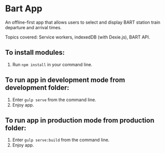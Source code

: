 # Bart App

An offline-first app that allows users to select and display BART station train departure and arrival times.

Topics covered: Service workers, indexedDB (with Dexie.js), BART API.

## To install modules:
1. Run `npm install` in your command line.

## To run app in development mode from development folder:
1. Enter `gulp serve` from the command line.
2. Enjoy app.

## To run app in production mode from production folder:
1. Enter `gulp serve:build` from the command line.
2. Enjoy app.
